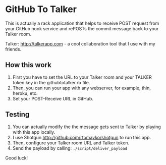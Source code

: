 GitHub To Talker
================

This is actually a rack application that helps to receive 
POST request from your GitHub hook service and rePOSTs 
the commit message back to your Talker room.

Talker: http://talkerapp.com - a cool collaboration tool
that I use with my friends.

How this work
-------------

1. First you have to set the URL to your Talker room and 
   your TALKER token key in the githubtotalker.rb file.
2. Then, you can run your app with any webserver, for
   example, thin, heroku, etc.
3. Set your POST-Receive URL in GitHub.

Testing
-------

1. You can actually modify the the message gets sent to
   Talker by playing with this app locally.
2. I use Shotgun http://github.com/rtomayko/shotgun to
   run this app.
3. Then, configure your Talker room URL and Talker
   token.
4. Send the payload by calling:
   `./script/deliver_payload`

Good luck!
